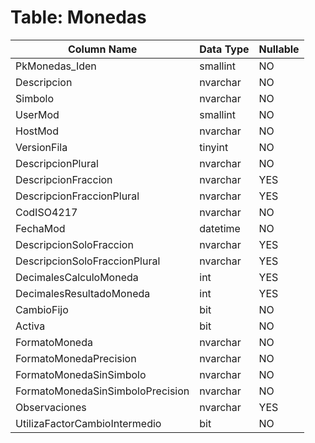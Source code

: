 # Table: Monedas

| Column Name | Data Type | Nullable |
|-------------|-----------|----------|
| PkMonedas_Iden | smallint | NO |
| Descripcion | nvarchar | NO |
| Simbolo | nvarchar | NO |
| UserMod | smallint | NO |
| HostMod | nvarchar | NO |
| VersionFila | tinyint | NO |
| DescripcionPlural | nvarchar | NO |
| DescripcionFraccion | nvarchar | YES |
| DescripcionFraccionPlural | nvarchar | YES |
| CodISO4217 | nvarchar | NO |
| FechaMod | datetime | NO |
| DescripcionSoloFraccion | nvarchar | YES |
| DescripcionSoloFraccionPlural | nvarchar | YES |
| DecimalesCalculoMoneda | int | YES |
| DecimalesResultadoMoneda | int | YES |
| CambioFijo | bit | NO |
| Activa | bit | NO |
| FormatoMoneda | nvarchar | NO |
| FormatoMonedaPrecision | nvarchar | NO |
| FormatoMonedaSinSimbolo | nvarchar | NO |
| FormatoMonedaSinSimboloPrecision | nvarchar | NO |
| Observaciones | nvarchar | YES |
| UtilizaFactorCambioIntermedio | bit | NO |
